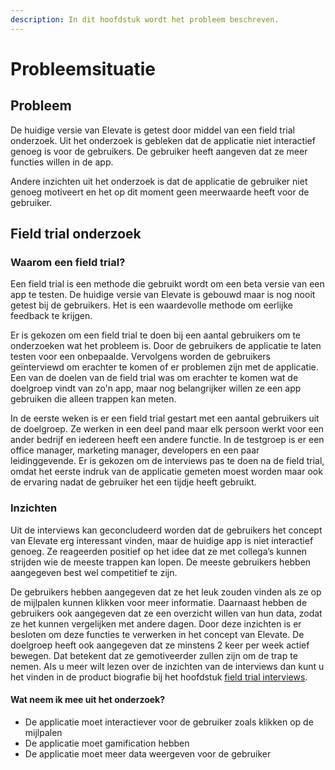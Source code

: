 ```yaml
---
description: In dit hoofdstuk wordt het probleem beschreven.
---
```


# Probleemsituatie

## Probleem

De huidige versie van Elevate is getest door middel van een field trial onderzoek. Uit het onderzoek is gebleken dat de applicatie niet interactief genoeg is voor de gebruikers. De gebruiker heeft aangeven dat ze meer functies willen in de app. 

Andere inzichten uit het onderzoek is dat de applicatie de gebruiker niet genoeg motiveert en het op dit moment geen meerwaarde heeft voor de gebruiker.

## Field trial onderzoek

### Waarom een field trial?

Een field trial is een methode die gebruikt wordt om een beta versie van een app te testen. De huidige versie van Elevate is gebouwd maar is nog nooit getest bij de gebruikers. Het is een waardevolle methode om eerlijke feedback te krijgen.

Er is gekozen om een field trial te doen bij een aantal gebruikers om te onderzoeken wat het probleem is. Door de gebruikers de applicatie te laten testen voor een onbepaalde. Vervolgens worden de gebruikers geïnterviewd om erachter te komen of er problemen zijn met de applicatie. Een van de doelen van de field trial was om erachter te komen wat de doelgroep vindt van zo'n app, maar nog belangrijker willen ze een app gebruiken die alleen trappen kan meten.

In de eerste weken is er een field trial gestart met een aantal gebruikers uit de doelgroep. Ze werken in een deel pand maar elk persoon werkt voor een ander bedrijf en iedereen heeft een andere functie. In de testgroep is er een office manager, marketing manager, developers en een paar leidinggevende. Er is gekozen om de interviews pas te doen na de field trial, omdat het eerste indruk van de applicatie gemeten moest worden maar ook de ervaring nadat de gebruiker het een tijdje heeft gebruikt. 

### Inzichten

Uit de interviews kan geconcludeerd worden dat de gebruikers het concept van Elevate erg interessant vinden, maar de huidige app is niet interactief genoeg. Ze reageerden positief op het idee dat ze met collega’s kunnen strijden wie de meeste trappen kan lopen. De meeste gebruikers hebben aangegeven best wel competitief te zijn.

De gebruikers hebben aangegeven dat ze het leuk zouden vinden als ze op de mijlpalen kunnen klikken voor meer informatie. Daarnaast hebben de gebruikers ook aangegeven dat ze een overzicht willen van hun data, zodat ze het kunnen vergelijken met andere dagen. Door deze inzichten is er besloten om deze functies te verwerken in het concept van Elevate. De doelgroep heeft ook aangegeven dat ze minstens 2 keer per week actief bewegen. Dat betekent dat ze gemotiveerder zullen zijn om de trap te nemen. Als u meer wilt lezen over de inzichten van de interviews dan kunt u het vinden in de product biografie bij het hoofdstuk [field trial interviews](https://docs.google.com/document/d/1crajh4U0_hrJ3VCogAzX9ZfiB2BgqQ7Ww-wNEavuoHg/edit#heading=h.vzgwyhksva5s).

#### Wat neem ik mee uit het onderzoek?

* De applicatie moet interactiever voor de gebruiker zoals klikken op de mijlpalen
* De applicatie moet gamification hebben
* De applicatie moet meer data weergeven voor de gebruiker

